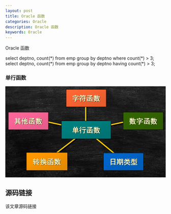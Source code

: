 ```yaml
---
layout: post
title: Oracle 函数
categories: Oracle
description: Oracle 函数
keywords: Oracle
---
```


Oracle 函数




select deptno, count(\*) from emp group by deptno where count(\*) > 3;
select deptno, count(\*) from emp group by deptno having count(\*) > 3;

### 单行函数
![enter description here](/images/posts/oracle/function/singlefunction.png)


## 源码链接
该文章源码链接 [](url)